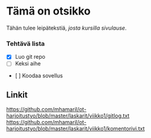 # Tämä on otsikko

Tähän tulee leipätekstiä, *josta kursilla sivulause*.

### Tehtävä lista
- [x]  Luo git repo
- [ ]  Keksi aihe
- [ ]  Koodaa sovellus 

## Linkit
https://github.com/mhamaril/ot-harjoitustyo/blob/master/laskarit/viikko1/gitlog.txt
https://github.com/mhamaril/ot-harjoitustyo/blob/master/laskarit/viikko1/komentorivi.txt
